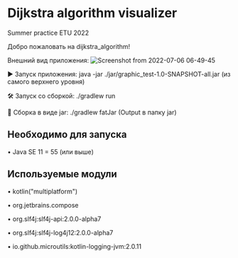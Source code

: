 # Dijkstra algorithm visualizer
Summer practice ETU 2022

Добро пожаловать на dijkstra_algorithm!

Внешний вид приложения:
![Screenshot from 2022-07-06 06-49-45](https://user-images.githubusercontent.com/71733602/177778687-18399f2e-cad8-4eb7-b9dc-858bf3ea817d.png)

▶	Запуск приложения: java -jar ./jar/graphic_test-1.0-SNAPSHOT-all.jar (из самого верхнего уровня)

🛠  Запуск со сборкой: ./gradlew run

🔨  Сборка в виде jar: ./gradlew fatJar (Output в папку jar)

## Необходимо для запуска

•	Java SE 11 = 55 (или выше)

## Используемые модули
•	kotlin("multiplatform")

•	org.jetbrains.compose

• org.slf4j:slf4j-api:2.0.0-alpha7

• org.slf4j:slf4j-log4j12:2.0.0-alpha7

• io.github.microutils:kotlin-logging-jvm:2.0.11
